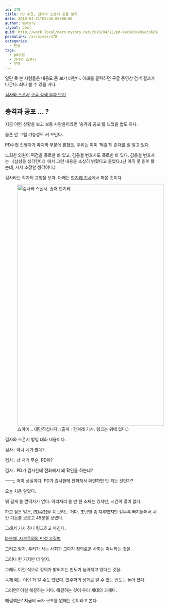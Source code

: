 ```yaml
---
id: 378
title: PD 수첩, 검사와 스폰서 편을 보자
date: 2010-04-21T09:48:03+00:00
author: mytory
layout: post
guid: http://work.local/marx.mytory.net/2010/04/21/pd-%ec%88%98%ec%b2%a9-%ea%b2%80%ec%82%ac%ec%99%80-%ec%8a%a4%ed%8f%b0%ec%84%9c-%ed%8e%b8%ec%9d%84-%eb%b3%b4%ec%9e%90/
permalink: /archives/378
categories:
  - 단상
tags:
  - pd수첩
  - 검사와 스폰서
  - 부패
---
```

일단 못 본 사람들은 내용도 좀 보기 바란다. 아래를 클릭하면 구글 동영상 검색 결과가 나온다. 죄다 볼 수 있을 거다.

<a title="[http://www.google.co.kr/search?q=%EA%B2%80%EC%82%AC%EC%99%80+%EC%8A%A4%ED%8F%B0%EC%84%9C&ie=utf-8&oe=utf-8&aq=t&rls=com.ubuntu:ko-KR:official&client=firefox-a]로 이동합니다." target="_blank" href="http://www.google.co.kr/search?q=%EA%B2%80%EC%82%AC%EC%99%80+%EC%8A%A4%ED%8F%B0%EC%84%9C&ie=utf-8&oe=utf-8&aq=t&rls=com.ubuntu:ko-KR:official&client=firefox-a">검사와 스폰서</a> <a title="[http://www.google.co.kr/search?q=%EA%B2%80%EC%82%AC%EC%99%80+%EC%8A%A4%ED%8F%B0%EC%84%9C&ie=utf-8&oe=utf-8&aq=t&rls=com.ubuntu:ko-KR:official&client=firefox-a]로 이동합니다." target="_blank" href="http://www.google.co.kr/search?q=%EA%B2%80%EC%82%AC%EC%99%80+%EC%8A%A4%ED%8F%B0%EC%84%9C&ie=utf-8&oe=utf-8&aq=t&rls=com.ubuntu:ko-KR:official&client=firefox-a">구글 검색 결과 보기</a>

## 충격과 공포 … ?
  


지금 이런 상황을 보고 보통 사람들이라면 &#8216;충격과 공포&#8217;를 느꼈을 법도 하다. 

물론 안 그럴 가능성도 커 보인다. 

PD수첩 진행자가 마지막 부분에 밝혔듯, 우리는 이미 &#8216;떡검&#8217;의 존재를 잘 알고 있다. 

노회찬 의원이 떡검을 폭로한 바 있고, 김용철 변호사도 폭로한 바 있다. 김용철 변호사는 《삼성을 생각한다》에서 그런 내용을 소상히 밝혔다고 들었다.(난 아직 못 읽어 봤는데, 사서 소장할 생각이다.) 

검사라는 작자의 교양을 보자. 아래는 <a title="[http://www.hani.co.kr/arti/society/society_general/417076.html]로 이동합니다." target="_blank" href="http://www.hani.co.kr/arti/society/society_general/417076.html">한겨레 기사</a>에서 퍼온 것이다. 

<figure style="width: 483px" class="wp-caption aligncenter"><img src="http://work.local/marx.mytory.net/wp-content/uploads/1/cfile27.uf.152AC0044BCEC64959D2FA.jpg" width="483" height="793" alt="검사와 스폰서, 출처 한겨레" filename="cfile27.uf.152AC0044BCEC64959D2FA.jpg" filemime="" /><figcaption class="wp-caption-text">△아예... 대단하십니다. (출처 : 한겨레 기사. 링크는 위에 있다.)</figcaption></figure>검사와 스폰서 방영 대화 내용이다. 

검사 : 아니 네가 뭔데? 

검사 : 너 저기 무슨, PD야? 

검사 : PD가 검사한테 전화해서 왜 확인을 하는데? 

ㅡㅡ;; 어이 상실이다. PD가 검사한테 전화해서 확인하면 안 되는 것인가? 

오늘 처음 알았다. 

뭐 길게 쓸 껀덕지가 없다. 이리저리 쓸 만 한 소재는 있지만, 시간이 많이 없다. 

하고 싶은 말은, <a title="[http://www.google.co.kr/search?q=%EA%B2%80%EC%82%AC%EC%99%80+%EC%8A%A4%ED%8F%B0%EC%84%9C&ie=utf-8&oe=utf-8&aq=t&rls=com.ubuntu:ko-KR:official&client=firefox-a]로 이동합니다." target="_blank" href="http://www.google.co.kr/search?q=%EA%B2%80%EC%82%AC%EC%99%80+%EC%8A%A4%ED%8F%B0%EC%84%9C&ie=utf-8&oe=utf-8&aq=t&rls=com.ubuntu:ko-KR:official&client=firefox-a">PD수첩</a>을 꼭 보라는 거다. 초반엔 좀 지루했지만 갈수록 빠져들어서 시간 가는줄 보르고 45분을 보냈다. 

그래서 기사 하나 링크하고 마친다. 

<a title="[http://www.wspaper.org/article/251]로 이동합니다." target="_blank" href="http://www.wspaper.org/article/251">▷부패, 자본주의의 만성 고질병</a> 

그리고 알자. 우리가 사는 사회가 그다지 정의로운 사회는 아니라는 것을. 

그러나 한 가지만 더 알자. 

그래도 이런 식으로 정의가 밝혀지는 빈도가 높아지고 있다는 것을. 

독재 때는 이런 거 알 수도 없었다. 민주화의 성과로 알 수 있는 빈도는 높아 졌다. 

그러면? 이걸 해결하는 거다. 해결하는 것이 우리 세대의 과제다. 

해결책은? 지금의 국가 구조를 없애는 것이라고 본다.